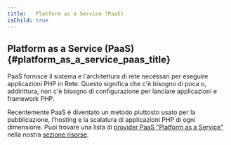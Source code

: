 ```yaml
---
title:   Platform as a Service (PaaS)
isChild: true
---
```


## Platform as a Service (PaaS)  {#platform_as_a_service_paas_title}

PaaS fornisce il sistema e l'architettura di rete necessari per eseguire
applicazioni PHP in Rete. Questo significa che c'è bisogno di poca o,
addirittura, non c'è bisogno di configurazione per lanciare applicazioni e
framework PHP.

Recentemente PaaS è diventato un metodo piuttosto usato per la pubblicazione,
l'hosting e la scalatura di applicazioni PHP di ogni dimensione. Puoi trovare
una lista di [provider PaaS "Platform as a Service"](#php_paas_providers) nella
nostra [sezione risorse](#resources).
